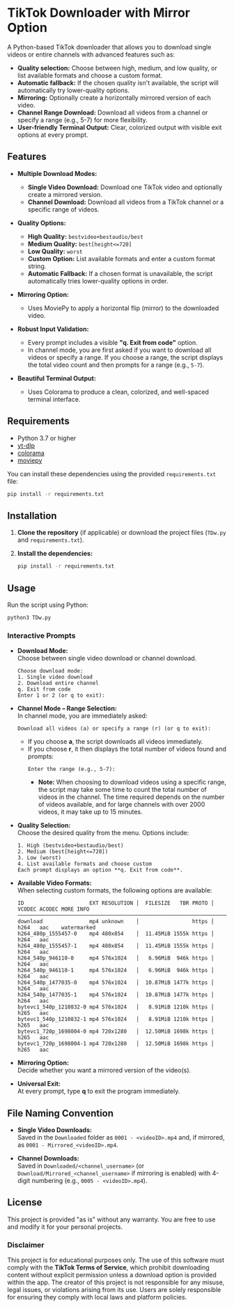 # TikTok Downloader with Mirror Option

A Python-based TikTok downloader that allows you to download single videos or entire channels with advanced features such as:

- **Quality selection:** Choose between high, medium, and low quality, or list available formats and choose a custom format.
- **Automatic fallback:** If the chosen quality isn't available, the script will automatically try lower-quality options.
- **Mirroring:** Optionally create a horizontally mirrored version of each video.
- **Channel Range Download:** Download all videos from a channel or specify a range (e.g., 5-7) for more flexibility.
- **User-friendly Terminal Output:** Clear, colorized output with visible exit options at every prompt.

## Features

- **Multiple Download Modes:**
  - **Single Video Download:** Download one TikTok video and optionally create a mirrored version.
  - **Channel Download:** Download all videos from a TikTok channel or a specific range of videos.
  
- **Quality Options:**
  - **High Quality:** `bestvideo+bestaudio/best`
  - **Medium Quality:** `best[height<=720]`
  - **Low Quality:** `worst`
  - **Custom Option:** List available formats and enter a custom format string.
  - **Automatic Fallback:** If a chosen format is unavailable, the script automatically tries lower-quality options in order.

- **Mirroring Option:**
  - Uses MoviePy to apply a horizontal flip (mirror) to the downloaded video.

- **Robust Input Validation:**
  - Every prompt includes a visible **"q. Exit from code"** option.
  - In channel mode, you are first asked if you want to download all videos or specify a range. If you choose a range, the script displays the total video count and then prompts for a range (e.g., `5-7`).

- **Beautiful Terminal Output:**
  - Uses Colorama to produce a clean, colorized, and well-spaced terminal interface.

## Requirements

- Python 3.7 or higher
- [yt-dlp](https://github.com/yt-dlp/yt-dlp)
- [colorama](https://pypi.org/project/colorama/)
- [moviepy](https://github.com/Zulko/moviepy)

You can install these dependencies using the provided `requirements.txt` file:

```bash
pip install -r requirements.txt
```

## Installation

1. **Clone the repository** (if applicable) or download the project files (`TDw.py` and `requirements.txt`).
2. **Install the dependencies:**

   ```bash
   pip install -r requirements.txt
   ```

## Usage

Run the script using Python:

```bash
python3 TDw.py
```

### Interactive Prompts

- **Download Mode:**  
  Choose between single video download or channel download.
  ```
  Choose download mode:
  1. Single video download
  2. Download entire channel
  q. Exit from code
  Enter 1 or 2 (or q to exit):
  ```

- **Channel Mode – Range Selection:**  
  In channel mode, you are immediately asked:
  ```
  Download all videos (a) or specify a range (r) (or q to exit):
  ```
  - If you choose **a**, the script downloads all videos immediately.
  - If you choose **r**, it then displays the total number of videos found and prompts:
    ```
    Enter the range (e.g., 5-7):
    ```
    * **Note:** When choosing to download videos using a specific range, the script may take some time to count the total number of videos in the channel. The time required depends on the number of videos available, and for large channels with over 2000 videos, it may take up to 15 minutes.
    
- **Quality Selection:**  
  Choose the desired quality from the menu. Options include:
  ```
  1. High (bestvideo+bestaudio/best)
  2. Medium (best[height<=720])
  3. Low (worst)
  4. List available formats and choose custom  
  Each prompt displays an option **q. Exit from code**.
  ```

- **Available Video Formats:**  
  When selecting custom formats, the following options are available:
  ```
  ID                     EXT RESOLUTION │  FILESIZE   TBR PROTO │ VCODEC ACODEC MORE INFO
  ─────────────────────────────────────────────────────────────────────────────────────────
  download               mp4 unknown    │                 https │ h264   aac    watermarked
  h264_480p_1555457-0    mp4 480x854    │  11.45MiB 1555k https │ h264   aac
  h264_480p_1555457-1    mp4 480x854    │  11.45MiB 1555k https │ h264   aac
  h264_540p_946110-0     mp4 576x1024   │   6.96MiB  946k https │ h264   aac
  h264_540p_946110-1     mp4 576x1024   │   6.96MiB  946k https │ h264   aac
  h264_540p_1477035-0    mp4 576x1024   │  10.87MiB 1477k https │ h264   aac
  h264_540p_1477035-1    mp4 576x1024   │  10.87MiB 1477k https │ h264   aac
  bytevc1_540p_1210832-0 mp4 576x1024   │   8.91MiB 1210k https │ h265   aac
  bytevc1_540p_1210832-1 mp4 576x1024   │   8.91MiB 1210k https │ h265   aac
  bytevc1_720p_1698004-0 mp4 720x1280   │  12.50MiB 1698k https │ h265   aac
  bytevc1_720p_1698004-1 mp4 720x1280   │  12.50MiB 1698k https │ h265   aac
  ```


- **Mirroring Option:**  
  Decide whether you want a mirrored version of the video(s).

- **Universal Exit:**  
  At every prompt, type **q** to exit the program immediately.

## File Naming Convention

- **Single Video Downloads:**  
  Saved in the `Downloaded` folder as `0001 - <videoID>.mp4` and, if mirrored, as `0001 - Mirrored_<videoID>.mp4`.

- **Channel Downloads:**  
  Saved in `Downloaded/<channel_username>` (or `Download/Mirrored_<channel_username>` if mirroring is enabled) with 4-digit numbering (e.g., `0005 - <videoID>.mp4`).

## License

This project is provided "as is" without any warranty. You are free to use and modify it for your personal projects.

### Disclaimer
This project is for educational purposes only. The use of this software must comply with the **TikTok Terms of Service**, which prohibit downloading content without explicit permission unless a download option is provided within the app. The creator of this project is not responsible for any misuse, legal issues, or violations arising from its use. Users are solely responsible for ensuring they comply with local laws and platform policies.
